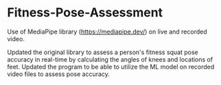 # Fitness-Pose-Assessment
Use of MediaPipe library (https://mediapipe.dev/) on live and recorded video.

Updated the original library to assess a person's fitness squat pose accuracy in real-time by calculating the angles of knees and locations of feet. Updated the program to be able to utilize the ML model on recorded video files to assess pose accuracy. 
